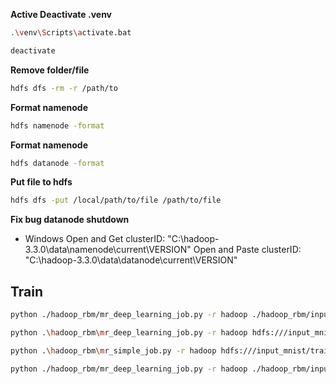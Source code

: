 **Active Deactivate .venv**

```bash
.\venv\Scripts\activate.bat
```

```bash
deactivate
```

**Remove folder/file**
```bash
hdfs dfs -rm -r /path/to
```

**Format namenode**

```bash
hdfs namenode -format
```

**Format namenode**

```bash
hdfs datanode -format
```
**Put file to hdfs**
```bash
hdfs dfs -put /local/path/to/file /path/to/file
```
**Fix bug datanode shutdown**
- Windows
Open and Get clusterID: "C:\hadoop-3.3.0\data\namenode\current\VERSION"
Open and Paste clusterID: "C:\hadoop-3.3.0\data\datanode\current\VERSION"


## Train

```bash
python ./hadoop_rbm/mr_deep_learning_job.py -r hadoop ./hadoop_rbm/input_mnist/* --model-path ./hadoop_rbm/model/rbm.pth
```

```bash
python .\hadoop_rbm\mr_deep_learning_job.py -r hadoop hdfs:///input_mnist/* --model-path hdfs:///model/rbm.pth --hadoop-streaming-jar C:\hadoop-3.3.0\share\hadoop\tools\lib\hadoop-streaming-3.3.0.jar
```
```bash
python .\hadoop_rbm\mr_simple_job.py -r hadoop hdfs:///input_mnist/train --hadoop-streaming-jar C:\hadoop-3.3.0\share\hadoop\tools\lib\hadoop-streaming-3.3.0.jar
```


```bash
python ./hadoop_rbm/mr_deep_learning_job.py -r hadoop ./hadoop_rbm/input_mnist/train --model-path ./hadoop_rbm/model/rbm.pth --hadoop-streaming-jar C:\hadoop-3.3.0\share\hadoop\tools\lib\hadoop-streaming-3.3.0.jar
```
